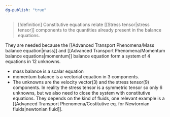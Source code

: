 ```yaml
---
dg-publish: "true"
---
```

>[!definition]
> Constitutive equations relate [[Stress tensor|stress tensor]] components to the quantities already present in the balance equations. 

They are needed because the [[Advanced Transport Phenomena/Mass balance equation|mass]] and [[Advanced Transport Phenomena/Momentum balance equations|momentum]] balance equation form a system of 4 equations in 12 unknowns. 
- mass balance is a scalar equation
- momentum balance is a vectorial equation in 3 components. 
- The unknowns are the velocity vector(3) and the stress tensor(9) components. 
In reality the stress tensor is a symmetric tensor so only 6 unknowns, but we also need to close the system with constitutive equations. 
They depends on the kind of fluids, one relevant example is a [[Advanced Transport Phenomena/Costitutive eq. for Newtornian fluids|newtonian fluid]].
